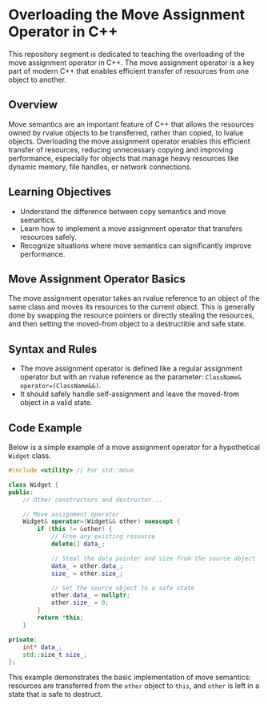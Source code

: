 
# Overloading the Move Assignment Operator in C++

This repository segment is dedicated to teaching the overloading of the move assignment operator in C++. The move assignment operator is a key part of modern C++ that enables efficient transfer of resources from one object to another.

## Overview

Move semantics are an important feature of C++ that allows the resources owned by rvalue objects to be transferred, rather than copied, to lvalue objects. Overloading the move assignment operator enables this efficient transfer of resources, reducing unnecessary copying and improving performance, especially for objects that manage heavy resources like dynamic memory, file handles, or network connections.

## Learning Objectives

- Understand the difference between copy semantics and move semantics.
- Learn how to implement a move assignment operator that transfers resources safely.
- Recognize situations where move semantics can significantly improve performance.

## Move Assignment Operator Basics

The move assignment operator takes an rvalue reference to an object of the same class and moves its resources to the current object. This is generally done by swapping the resource pointers or directly stealing the resources, and then setting the moved-from object to a destructible and safe state.

## Syntax and Rules

- The move assignment operator is defined like a regular assignment operator but with an rvalue reference as the parameter: `ClassName& operator=(ClassName&&)`.
- It should safely handle self-assignment and leave the moved-from object in a valid state.

## Code Example

Below is a simple example of a move assignment operator for a hypothetical `Widget` class.


```cpp
#include <utility> // For std::move

class Widget {
public:
    // Other constructors and destructor...

    // Move assignment operator
    Widget& operator=(Widget&& other) noexcept {
        if (this != &other) {
            // Free any existing resource
            delete[] data_;

            // Steal the data pointer and size from the source object
            data_ = other.data_;
            size_ = other.size_;

            // Set the source object to a safe state
            other.data_ = nullptr;
            other.size_ = 0;
        }
        return *this;
    }

private:
    int* data_;
    std::size_t size_;
};
```

This example demonstrates the basic implementation of move semantics: resources are transferred from the `other` object to `this`, and `other` is left in a state that is safe to destruct.

